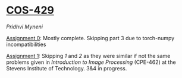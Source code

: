 # [COS-429](https://www.cs.princeton.edu/courses/archive/fall19/cos429/)
<em>Pridhvi Myneni</em>

[Assignment 0](https://www.cs.princeton.edu/courses/archive/fall19/cos429/assignment0.html): Mostly complete. Skipping part 3 due to torch-numpy incompatibilities

[Assignment 1](https://www.cs.princeton.edu/courses/archive/fall19/cos429/assignment1.html): Skipping <i>1</i> and <i>2</i> as they were similar if not the same problems given in <i>Introduction to Image Processing</i> (CPE-462) at the Stevens Institute of Technology. 3&4 in progress.  
